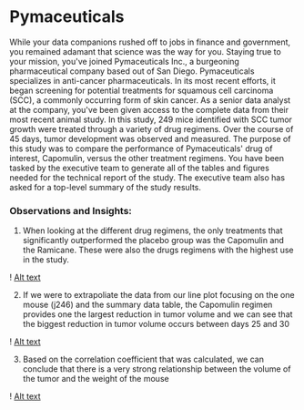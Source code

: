 # Pymaceuticals

While your data companions rushed off to jobs in finance and government, you remained adamant that science was the way for you. Staying true to your mission, you've joined Pymaceuticals Inc., a burgeoning pharmaceutical company based out of San Diego. Pymaceuticals specializes in anti-cancer pharmaceuticals. In its most recent efforts, it began screening for potential treatments for squamous cell carcinoma (SCC), a commonly occurring form of skin cancer.
As a senior data analyst at the company, you've been given access to the complete data from their most recent animal study. In this study, 249 mice identified with SCC tumor growth were treated through a variety of drug regimens. Over the course of 45 days, tumor development was observed and measured. The purpose of this study was to compare the performance of Pymaceuticals' drug of interest, Capomulin, versus the other treatment regimens. You have been tasked by the executive team to generate all of the tables and figures needed for the technical report of the study. The executive team also has asked for a top-level summary of the study results.

### Observations and Insights:

1) When looking at the different drug regimens, the only treatments that significantly outperformed the placebo group was the Capomulin and the Ramicane. These were also the drugs regimens with the highest use in the study.

! [Alt text](/Matplotlib_Challenge/treatments.png?raw=true "Number of Times the Drug was Tested")

2) If we were to extrapoliate the data from our line plot focusing on the one mouse (j246) and the summary data table, the Capomulin regimen provides one the largest reduction in tumor volume and we can see that the biggest reduction in tumor volume occurs between days 25 and 30

! [Alt text](/Matplotlob_Challenge/tumor.png?raw=true "Tumor Volume Over Time")

3) Based on the correlation coefficient that was calculated, we can conclude that there is a very strong relationship between the volume of the tumor and the weight of the mouse

! [Alt text](/Matplotlob_Challenge/volume.png?raw=true "Tumor Volume (mm3) vs Weight of Mouse (g)")
